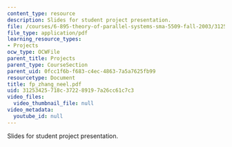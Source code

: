 ```yaml
---
content_type: resource
description: Slides for student project presentation.
file: /courses/6-895-theory-of-parallel-systems-sma-5509-fall-2003/31253425718c372289197a26cc61c7c3_fp_zhang_neel.pdf
file_type: application/pdf
learning_resource_types:
- Projects
ocw_type: OCWFile
parent_title: Projects
parent_type: CourseSection
parent_uid: 0fcc1f6b-f683-c4ec-4863-7a5a7625fb99
resourcetype: Document
title: fp_zhang_neel.pdf
uid: 31253425-718c-3722-8919-7a26cc61c7c3
video_files:
  video_thumbnail_file: null
video_metadata:
  youtube_id: null
---
```

Slides for student project presentation.

